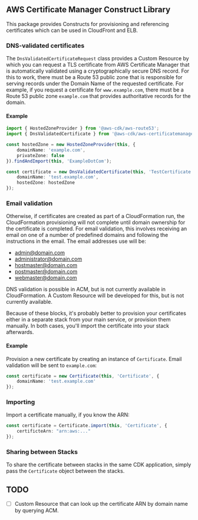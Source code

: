 ## AWS Certificate Manager Construct Library

This package provides Constructs for provisioning and referencing certificates which
can be used in CloudFront and ELB.

### DNS-validated certificates

The `DnsValidatedCertificateRequest` class provides a Custom Resource by which
you can request a TLS certificate from AWS Certificate Manager that is
automatically validated using a cryptographically secure DNS record. For this to
work, there must be a Route 53 public zone that is responsible for serving
records under the Domain Name of the requested certificate. For example, if you
request a certificate for `www.example.com`, there must be a Route 53 public
zone `example.com` that provides authoritative records for the domain.

#### Example

```ts
import { HostedZoneProvider } from '@aws-cdk/aws-route53';
import { DnsValidatedCertificate } from '@aws-cdk/aws-certificatemanager';

const hostedZone = new HostedZoneProvider(this, {
    domainName: 'example.com',
    privateZone: false
}).findAndImport(this, 'ExampleDotCom');

const certificate = new DnsValidatedCertificate(this, 'TestCertificate', {
    domainName: 'test.example.com',
    hostedZone: hostedZone
});
```

### Email validation

Otherwise, if certificates are created as part of a CloudFormation run, the
CloudFormation provisioning will not complete until domain ownership for the
certificate is completed. For email validation, this involves receiving an
email on one of a number of predefined domains and following the instructions
in the email. The email addresses use will be:

* admin@domain.com
* administrator@domain.com
* hostmaster@domain.com
* postmaster@domain.com
* webmaster@domain.com

DNS validation is possible in ACM, but is not currently available in CloudFormation.
A Custom Resource will be developed for this, but is not currently available.

Because of these blocks, it's probably better to provision your certificates either in a separate
stack from your main service, or provision them manually. In both cases, you'll import the
certificate into your stack afterwards.

#### Example

Provision a new certificate by creating an instance of `Certificate`. Email validation will be sent
to `example.com`:

```ts
const certificate = new Certificate(this, 'Certificate', {
    domainName: 'test.example.com'
});
```

### Importing

Import a certificate manually, if you know the ARN:

```ts
const certificate = Certificate.import(this, 'Certificate', {
    certificteArn: "arn:aws:..."
});
```

### Sharing between Stacks

To share the certificate between stacks in the same CDK application, simply
pass the `Certificate` object between the stacks.


## TODO

- [ ] Custom Resource that can look up the certificate ARN by domain name by querying ACM.
